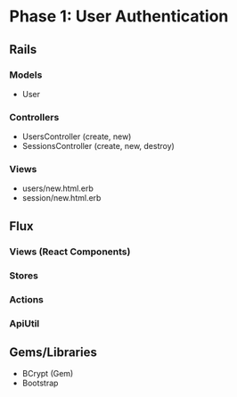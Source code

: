# Phase 1: User Authentication

## Rails
### Models
* User

### Controllers
* UsersController (create, new)
* SessionsController (create, new, destroy)


### Views
* users/new.html.erb
* session/new.html.erb

## Flux
### Views (React Components)

### Stores

### Actions

### ApiUtil

## Gems/Libraries
* BCrypt (Gem)
* Bootstrap

